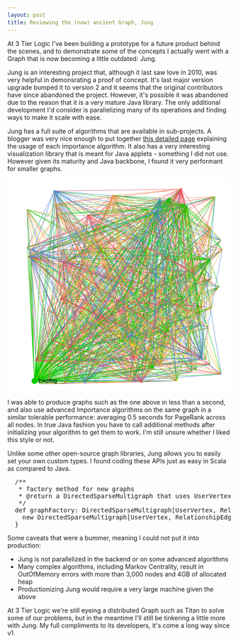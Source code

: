 ```yaml
---
layout: post
title: Reviewing the (now) ancient Graph, Jung
---
```


At 3 Tier Logic I've been building a prototype for a future product behind the scenes, and to demonstrate some of the concepts I actually went with a Graph that is now becoming a little outdated: Jung. 

Jung is an interesting project that, although it last saw love in 2010, was very helpful in demonsrating a proof of concept. It's last major version upgrade bumped it to version 2 and it seems that the original contributors have since abandoned the project. However, it's possible it was abandoned due to the reason that it is a very mature Java library. The only additional development I'd consider is parallelizing many of its operations and finding ways to make it scale with ease.

Jung has a full suite of algorithms that are available in sub-projects. A blogger was very nice enough to put together <a href="http://daniele-quercia.blogspot.ca/2009/02/importance-algorithms-by-jung.html" target="_blank">this detailed page</a> explaining the usage of each importance algorithm. It also has a very interesting visualization library that is meant for Java applets - something I did not use. However given its maturity and Java backbone, I found it very performant for smaller graphs.

<img src="/uploads/junggraph.png">

I was able to produce graphs such as the one above in less than a second, and also use advanced Importance algorithms on the same graph in a similar tolerable performance: averaging 0.5 seconds for PageRank across all nodes. In true Java fashion you have to call additional methods after initializing your algorithm to get them to work. I'm still unsure whether I liked this style or not.

Unlike some other open-source graph libraries, Jung allows you to easily set your own custom types. I found coding these APIs just as easy in Scala as compared to Java.

<pre>
  /**
   * factory method for new graphs
   * @return a DirectedSparseMultigraph that uses UserVertex for nodes and RelationshipEdge for edges
   */
  def graphFactory: DirectedSparseMultigraph[UserVertex, RelationshipEdge] = {
    new DirectedSparseMultigraph[UserVertex, RelationshipEdge]()
  }
</pre>

Some caveats that were a bummer, meaning I could not put it into production:

+ Jung is not parallelized in the backend or on some advanced algorithms
+ Many complex algorithms, including Markov Centrality, result in OutOfMemory errors with more than 3,000 nodes and 4GB of allocated heap
+ Productionizing Jung would require a very large machine given the above

At 3 Tier Logic we're still eyeing a distributed Graph such as Titan to solve some of our problems, but in the meantime I'll still be tinkering a little more with Jung. My full compliments to its developers, it's come a long way since v1.